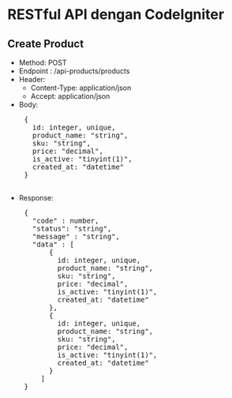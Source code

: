 # RESTful API dengan CodeIgniter

## Create Product

  - Method: POST
  - Endpoint : /api-products/products
  - Header:
      - Content-Type: application/json
      - Accept: application/json 
  - Body:
  <pre>
    {
      id: integer, unique,
      product_name: "string",
      sku: "string",
      price: "decimal",
      is_active: "tinyint(1)",
      created_at: "datetime"
    }
  </pre>
  - Response:
  <pre>
    {
      "code" : number,
      "status": "string",
      "message" : "string",
      "data" : [
          {
            id: integer, unique,
            product_name: "string",
            sku: "string",
            price: "decimal",
            is_active: "tinyint(1)",
            created_at: "datetime"
          },
          {
            id: integer, unique,
            product_name: "string",
            sku: "string",
            price: "decimal",
            is_active: "tinyint(1)",
            created_at: "datetime"
          }
        ]
    }
  </pre>
